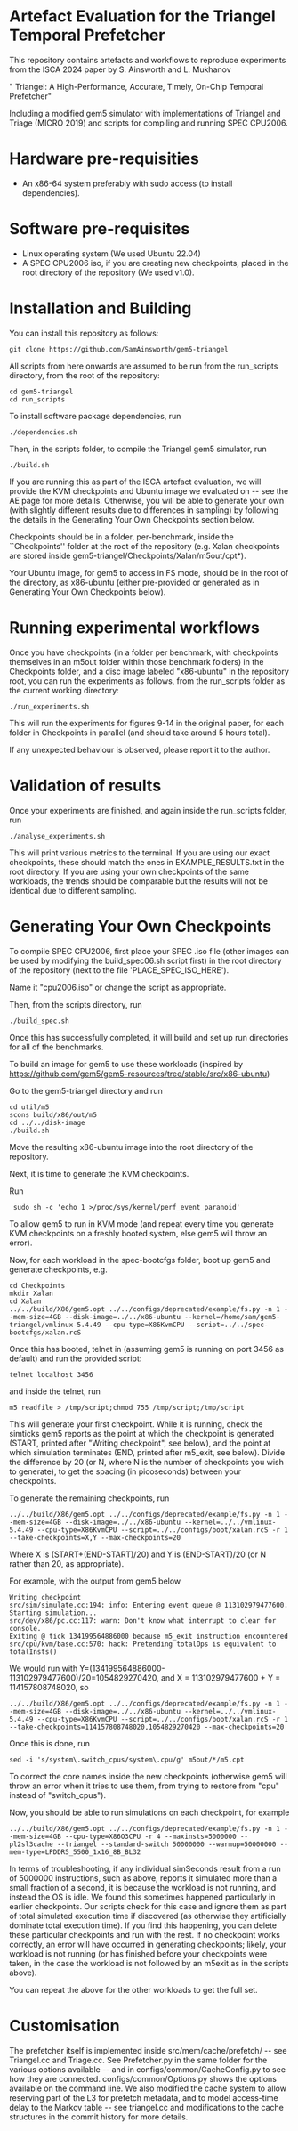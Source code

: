 Artefact Evaluation for the Triangel Temporal Prefetcher
==================================================

This repository contains artefacts and workflows 
to reproduce experiments from the ISCA 2024 paper
by S. Ainsworth and L. Mukhanov

" Triangel: A High-Performance, Accurate, Timely, On-Chip Temporal Prefetcher"

Including a modified gem5 simulator with implementations of Triangel and Triage (MICRO 2019) and scripts for compiling and running SPEC CPU2006.

Hardware pre-requisities
========================
* An x86-64 system preferably with sudo access (to install dependencies).

Software pre-requisites
=======================

* Linux operating system (We used Ubuntu 22.04)
* A SPEC CPU2006 iso, if you are creating new checkpoints, placed in the root directory of the repository (We used v1.0).

Installation and Building
========================

You can install this repository as follows:

```
git clone https://github.com/SamAinsworth/gem5-triangel
```

All scripts from here onwards are assumed to be run from the run_scripts directory, from the root of the repository:

```
cd gem5-triangel
cd run_scripts
```

To install software package dependencies, run

```
./dependencies.sh
```

Then, in the scripts folder, to compile the Triangel gem5 simulator, run
```
./build.sh
```

If you are running this as part of the ISCA artefact evaluation, we will provide the KVM checkpoints and Ubuntu image we evaluated on -- see the AE page for more details. Otherwise, you will be able to generate your own (with slightly different results due to differences in sampling) by following the details in the Generating Your Own Checkpoints section below.

Checkpoints should be in a folder, per-benchmark, inside the ``Checkpoints'' folder at the root of the repository (e.g. Xalan checkpoints are stored inside gem5-triangel/Checkpoints/Xalan/m5out/cpt*).

Your Ubuntu image, for gem5 to access in FS mode, should be in the root of the directory, as x86-ubuntu (either pre-provided or generated as in Generating Your Own Checkpoints below).


Running experimental workflows
==============================

Once you have checkpoints (in a folder per benchmark, with checkpoints themselves in an m5out folder within those benchmark folders) in the Checkpoints folder, and a disc image labeled "x86-ubuntu" in the repository root, you can run the experiments as follows, from the run_scripts folder as the current working directory:

```
./run_experiments.sh
```

This will run the experiments for figures 9-14 in the original paper, for each folder in Checkpoints in parallel (and should take around 5 hours total).

If any unexpected behaviour is observed, please report it to the author.




Validation of results
==============================

Once your experiments are finished, and again inside the run_scripts folder,
run

```
./analyse_experiments.sh
```

This will print various metrics to the terminal. If you are using our exact checkpoints, these should match the ones in EXAMPLE_RESULTS.txt in the root directory. If you are using your own checkpoints of the same workloads, the trends should be comparable but the results will not be identical due to different sampling.

Generating Your Own Checkpoints
==============================

To compile SPEC CPU2006, first place your SPEC .iso file (other images can be used by modifying the build_spec06.sh script first) in the root directory of the repository (next to the file 'PLACE_SPEC_ISO_HERE').

Name it "cpu2006.iso" or change the script as appropriate.

Then, from the scripts directory, run

```
./build_spec.sh
```

Once this has successfully completed, it will build and set up run directories for all of the benchmarks.

To build an image for gem5 to use these workloads (inspired by https://github.com/gem5/gem5-resources/tree/stable/src/x86-ubuntu)

Go to the gem5-triangel directory and run

```
cd util/m5
scons build/x86/out/m5
cd ../../disk-image
./build.sh
```

Move the resulting x86-ubuntu image into the root directory of the repository.

Next, it is time to generate the KVM checkpoints.

Run 

```
 sudo sh -c 'echo 1 >/proc/sys/kernel/perf_event_paranoid'
```

To allow gem5 to run in KVM mode (and repeat every time you generate KVM checkpoints on a freshly booted system, else gem5 will throw an error).

Now, for each workload in the spec-bootcfgs folder, boot up gem5 and generate checkpoints, e.g.

```
cd Checkpoints
mkdir Xalan
cd Xalan
../../build/X86/gem5.opt ../../configs/deprecated/example/fs.py -n 1 --mem-size=4GB --disk-image=../../x86-ubuntu --kernel=/home/sam/gem5-triangel/vmlinux-5.4.49 --cpu-type=X86KvmCPU --script=../../spec-bootcfgs/xalan.rcS
```

Once this has booted, telnet in (assuming gem5 is running on port 3456 as default) and run the provided script:

```
telnet localhost 3456
```

and inside the telnet, run

```
m5 readfile > /tmp/script;chmod 755 /tmp/script;/tmp/script
```

This will generate your first checkpoint. While it is running, check the simticks gem5 reports as the point at which the checkpoint is generated (START, printed after "Writing checkpoint", see below), and the point at which simulation terminates (END, printed after m5_exit, see below). Divide the difference by 20 (or N, where N is the number of checkpoints you wish to generate), to get the spacing (in picoseconds) between your checkpoints.

To generate the remaining checkpoints, run

```
../../build/X86/gem5.opt ../../configs/deprecated/example/fs.py -n 1 --mem-size=4GB --disk-image=../../x86-ubuntu --kernel=../../vmlinux-5.4.49 --cpu-type=X86KvmCPU --script=../../configs/boot/xalan.rcS -r 1 --take-checkpoints=X,Y --max-checkpoints=20 
```

Where X is (START+(END-START)/20) and Y is (END-START)/20 (or N rather than 20, as appropriate).

For example, with the output from gem5 below

```
Writing checkpoint
src/sim/simulate.cc:194: info: Entering event queue @ 113102979477600.  Starting simulation...
src/dev/x86/pc.cc:117: warn: Don't know what interrupt to clear for console.
Exiting @ tick 134199564886000 because m5_exit instruction encountered
src/cpu/kvm/base.cc:570: hack: Pretending totalOps is equivalent to totalInsts()
```
We would run with Y=(134199564886000-113102979477600)/20=1054829270420, and X = 113102979477600 + Y = 114157808748020, so

```
../../build/X86/gem5.opt ../../configs/deprecated/example/fs.py -n 1 --mem-size=4GB --disk-image=../../x86-ubuntu --kernel=../../vmlinux-5.4.49 --cpu-type=X86KvmCPU --script=../../configs/boot/xalan.rcS -r 1 --take-checkpoints=114157808748020,1054829270420 --max-checkpoints=20 
```

Once this is done, run

```
sed -i 's/system\.switch_cpus/system\.cpu/g' m5out/*/m5.cpt
```

To correct the core names inside the new checkpoints (otherwise gem5 will throw an error when it tries to use them, from trying to restore from "cpu" instead of "switch_cpus").

Now, you should be able to run simulations on each checkpoint, for example

```
../../build/X86/gem5.opt ../../configs/deprecated/example/fs.py -n 1 --mem-size=4GB --cpu-type=X86O3CPU -r 4 --maxinsts=5000000 --pl2sl3cache --triangel --standard-switch 50000000 --warmup=50000000 --mem-type=LPDDR5_5500_1x16_8B_BL32
```

In terms of troubleshooting, if any individual simSeconds result from a run of 5000000 instructions, such as above, reports it simulated more than a small fraction of a second, it is because the workload is not running, and instead the OS is idle. We found this sometimes happened particularly in earlier checkpoints. Our scripts check for this case and ignore them as part of total simulated execution time if discovered (as otherwise they artificially dominate total execution time). If you find this happening, you can delete these particular checkpoints and run with the rest. If no checkpoint works correctly, an error will have occurred in generating checkpoints; likely, your workload is not running (or has finished before your checkpoints were taken, in the case the workload is not followed by an m5exit as in the scripts above).

You can repeat the above for the other workloads to get the full set.

Customisation
=======
The prefetcher itself is implemented inside src/mem/cache/prefetch/ -- see Triangel.cc and Triage.cc. See Prefetcher.py in the same folder for the various options available -- and in configs/common/CacheConfig.py to see how they are connected. configs/common/Options.py shows the options available on the command line. We also modified the cache system to allow reserving part of the L3 for prefetch metadata, and to model access-time delay to the Markov table -- see triangel.cc and modifications to the cache structures in the commit history for more details.





